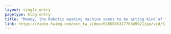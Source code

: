 ```yaml
---
layout: single_entry
pagetype: blog-entry
title: "Mommy, the Robotic washing machine seems to be acting kind of funny."
link: https://video.twimg.com/ext_tw_video/688558631776849921/pu/vid/530x360/rZylGPmEoqeZ0Hvx.mp4
---  
```

